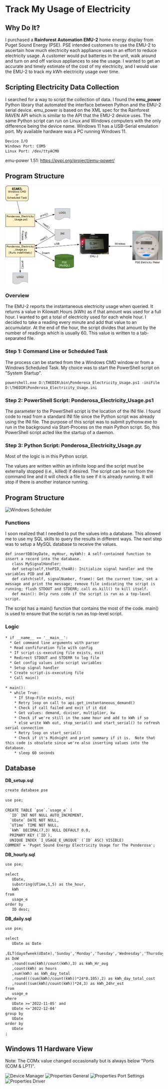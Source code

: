 # Track My Usage of Electricity

## Why Do It?

I purchased a **Rainforest Automation EMU-2** home energy display from Puget Sound Energy (PSE).  PSE intended customers to use the EMU-2 to ascertain how much electricity each appliance uses in an effort to reduce electricity usage.  A customer would put batteries in the unit, walk around and turn on and off various appliances to see the usage.  I wanted to get an accurate and timely estimate of the cost of my electricity, and I would use the EMU-2 to track my kWh electricity usage over time.

## Scripting Electricity Data Collection

I searched for a way to script the collection of data. I found the **emu_power** Python library that automated the interface between Python and the EMU-2 serial device.  emu_power is based on the XML spec for the Rainforest RAVEN API which is similar to the API that the EMU-2 device uses.  The same Python script can run on Linux and Windows computers with the only difference being the device name.  Windows 11 has a USB-Serial emulation port.  My available hardware was a PC running Windows 11.
```
Device I/O
Windows Port: COM5
Linux Port: /dev/ttyACM0
```
emu-power 1.51: https://pypi.org/project/emu-power/

## Program Structure

![](doc/PowerCost_Architecture.png)

### Overview

The EMU-2 reports the instantaneous electricity usage when queried.  It returns a value in Kilowatt Hours (kWh) as if that amount was used for a full hour.  I wanted to get a total of electricity used for each whole hour.  I decided to take a reading every minute and add that value to an accumulator.  At the end of the hour, the script divides that amount by the number of readings which is usually 60.  This value is written to a tab-separated file.

### Step 1: Command Line or Scheduled Task

The process can be started from the a Windows CMD window or from a Windows Scheduled Task.  My choice was to start the PowerShell script on "System Startup".
```
powershell.exe D:\THEDIR\bin\Ponderosa_Electricity_Usage.ps1 -iniFile D:\THEDIR\Ponderosa_Electricity_Usage.ini
```
### Step 2: PowerShell Script: Ponderosa_Electricity_Usage.ps1

The parameter to the PowerShell script is the location of the INI file.  I found code to read from a standard INI file since the Python script was already using the INI file.  The purpose of this script was to submit pythonw.exe to run in the background via Start-Process on the main Python script.  So, this PowerShell script acted like the startup of a daemon.

### Step 3: Python Script: Ponderosa_Electricity_Usage.py

Most of the logic is in this Python script.

The values are written within an infinite loop and the script must be externally stopped (i.e., killed) if desired.  The script can be run from the command line and it will check a file to see if it is already running.  It will stop if there is another instance running.  

## Program Structure

![Windows Scheduler](./WindowsScheduledTask.jpg)

### Functions

I soon realized that I needed to put the values into a database.  This allowed me to use my SQL skills to query the results in different ways.  The next step was to setup a MySQL database to receive the values.

    def insertDB(myDate, myHour, mykWh): A self-contained function to insert a record into the database.
       class MySignalHandler:
       def setup(self,thePID,theAR): Initialize signal handler and the variables PID and AR
       def catch(self, signalNumber, frame): Get the current time, set a message and print the message; remove file indicating the script is running; flush STDOUT and STDERR; call os.kill() to kill itself.
       def main(): Only runs code if the script is run as a top-level script.

The script has a main() function that contains the most of the code.  main() is used to ensure that the script is run as top-level script.

### Logic

    * if __name__ == '__main__':
      * Get command line arguments with parser
      * Read confifuration file with config
      * If script-is-executing file exists, exit
      * Redirect STDOUT and STDERR to log file
      * Get config values into script variables
      * Setup signal handler
      * Create script-is-executing file
      * Call main()
    
    * main():
      * while True:
        * If Stop-File exists, exit
        * Retry loop on call to api.get_instantaneous_demand()
        * Check if call failed and exit if it did
        * Get values: demand, divisor, multiplier, kw
        * Check if we're still in the same hour and add to kWh if so
        * else write kWh out, stop_serial() and start_serial() to refresh serial connection
        * Retry loop on start_serial()
        * Check if it's Midnight and print summary if it is.  Note that this code is obsolete since we're also inserting values into the database.
        * sleep 60 seconds


## Database

**DB_setup.sql**

```
create database pse

use pse;

CREATE TABLE `pse`.`usage_e` (
  `ID` INT NOT NULL AUTO_INCREMENT,
  `UDate` DATE NOT NULL,
  `UTime` TIME NOT NULL,
  `kWh` DECIMAL(7,3) NULL DEFAULT 0.0,
  PRIMARY KEY (`ID`),
  UNIQUE INDEX `I_USAGE_E_UNIQUE` (`ID` ASC) VISIBLE)
COMMENT = 'Puget Sound Energy Electricity Usage for The Ponderosa';
```

**DB_hourly.sql**

```
use pse;

select
   UDate,
   substring(UTime,1,5) as the_hour,
   kWh
from
   usage_e
order by
   ID desc;
```

**DB_daily.sql**

```
use pse;

select
   UDate as Date
   ,ELT(dayofweek(UDate),'Sunday','Monday','Tuesday','Wednesday','Thursday','Friday','Saturday') as DoW
   ,round(sum(kWh)/count(kWh),3) as kWh_Hr_avg
   ,count(kWh) as hours
   ,sum(kWh) as kWh_day_total
   ,round(((sum(kWh)/count(kWh))*24*0.105),2) as kWh_day_total_cost
   ,round((sum(kWh)/count(kWh))*24,3) as kWh_24hr_est
from
   usage_e
where
   UDate >='2022-11-05' and
   UDate <='2022-12-04'
group by
   UDate
order by
   UDate
;
```

## Windows 11 Hardware View

Note: The COMx value changed occasionally but is always below "Ports (COM & LPT)".

![Device Manager](./WinDev01.jpg)
![Properties General](./WinDev02.jpg)
![Properties Port Settings](./WinDev03.jpg)
![Properties Driver](./WinDev04.jpg)

<!--stackedit_data:
eyJoaXN0b3J5IjpbLTQ5MDA2NDcwNV19
-->